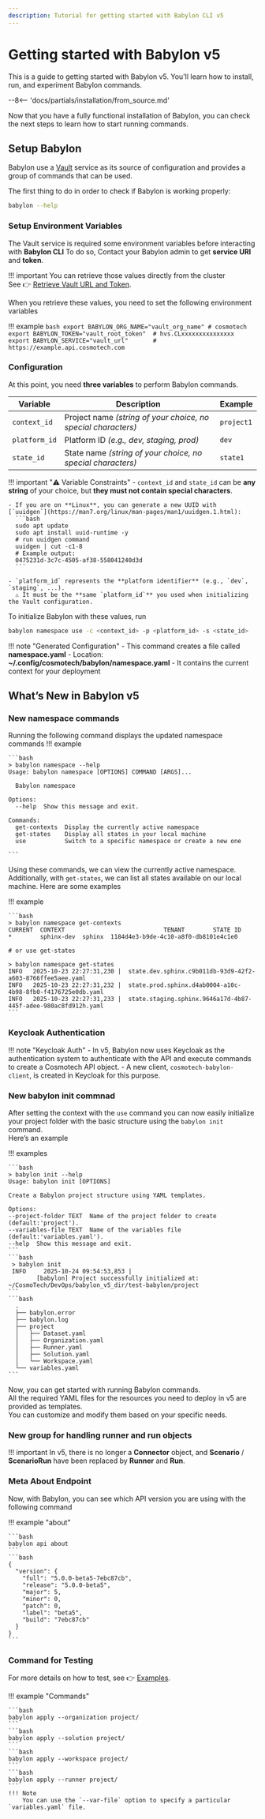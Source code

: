 ```yaml
---
description: Tutorial for getting started with Babylon CLI v5
---
```


# Getting started with Babylon v5

This is a guide to getting started with Babylon v5. You'll learn how to install, run, and experiment Babylon commands.

--8<-- 'docs/partials/installation/from_source.md'

Now that you have a fully functional installation of Babylon, you can check the next steps to learn how to start running commands.

## Setup Babylon

Babylon use a [Vault](https://www.vaultproject.io/) service as its source of configuration and provides a group of commands that can be used.

The first thing to do in order to check if Babylon is working properly:
```bash
babylon --help
```

### Setup Environment Variables

The Vault service is required some environment variables before interacting with **Babylon CLI** To do so, 
Contact your Babylon admin to get **service URI** and **token**.  

!!! important
    You can retrieve those values directly from the cluster  
    See 👉 [Retrieve Vault URL and Token](./Babylon_Vault_Init_Vars.md#1-configure-environment-variables).

When you retrieve these values, you need to set the following environment variables

!!! example 
    ```bash
    export BABYLON_ORG_NAME="vault_org_name" # cosmotech
    export BABYLON_TOKEN="vault_root_token"  # hvs.CLxxxxxxxxxxxxxxx
    export BABYLON_SERVICE="vault_url"       # https://example.api.cosmotech.com
    ```
### Configuration

At this point, you need **three variables** to perform Babylon commands.

| Variable       | Description                                | Example   |
|----------------|--------------------------------------------|-----------|
| `context_id`   | Project name *(string of your choice, no special characters)* | `project1` |
| `platform_id`  | Platform ID *(e.g., dev, staging, prod)*   | `dev`     |
| `state_id`     | State name *(string of your choice, no special characters)* | `state1`  |

!!! important "⚠️ Variable Constraints"
    - `context_id` and `state_id` can be **any string** of your choice, but **they must not contain special characters**.  

    - If you are on **Linux**, you can generate a new UUID with [`uuidgen`](https://man7.org/linux/man-pages/man1/uuidgen.1.html):  
      ```bash
      sudo apt update
      sudo apt install uuid-runtime -y
      # run uuidgen command 
      uuidgen | cut -c1-8
      # Example output:
      0475231d-3c7c-4505-af38-558041240d3d
      ```

    - `platform_id` represents the **platform identifier** (e.g., `dev`, `staging`, ...).  
      ⚠️ It must be the **same `platform_id`** you used when initializing the Vault configuration.

To initialize Babylon with these values, run

```bash
babylon namespace use -c <context_id> -p <platform_id> -s <state_id>
```

!!! note "Generated Configuration"
    - This command creates a file called **namespace.yaml**
    - Location: **~/.config/cosmotech/babylon/namespace.yaml**
    - It contains the current context for your deployment

## What’s New in Babylon v5
### New namespace commands
Running the following command displays the updated namespace commands
!!! example 

    ```bash
    > babylon namespace --help
    Usage: babylon namespace [OPTIONS] COMMAND [ARGS]...

      Babylon namespace

    Options:
      --help  Show this message and exit.

    Commands:
      get-contexts  Display the currently active namespace
      get-states    Display all states in your local machine
      use           Switch to a specific namespace or create a new one

    ```
Using these commands, we can view the currently active namespace. <br>
Additionally, with `get-states`, we can list all states available on our local machine. Here are some examples

!!! example 

    ```bash
    > babylon namespace get-contexts  
    CURRENT  CONTEXT                            TENANT        STATE ID                              
    *        sphinx-dev  sphinx  1184d4e3-b9de-4c10-a8f0-db8101e4c1e0 

    # or use get-states

    > babylon namespace get-states 
    INFO   2025-10-23 22:27:31,230 |  state.dev.sphinx.c9b011db-93d9-42f2-a603-8766ffee5aee.yaml
    INFO   2025-10-23 22:27:31,232 |  state.prod.sphinx.d4ab0004-a10c-4b98-8fb0-f4176725e0db.yaml
    INFO   2025-10-23 22:27:31,233 |  state.staging.sphinx.9646a17d-4b87-445f-adee-980ac8fd912h.yaml
    ```
### Keycloak Authentication
!!! note "Keycloak Auth"
    - In v5, Babylon now uses Keycloak as the authentication system to authenticate with the API and execute commands to create a Cosmotech API object.
    - A new client, `cosmotech-babylon-client`, is created in Keycloak for this purpose.

### New babylon init commnad
After setting the context with the `use` command you can now easily initialize your project folder with the basic structure using the `babylon init` command.  
Here’s an example

!!! examples 

    ```bash
    > babylon init --help
    Usage: babylon init [OPTIONS]

    Create a Babylon project structure using YAML templates.

    Options:
    --project-folder TEXT  Name of the project folder to create (default:'project').
    --variables-file TEXT  Name of the variables file (default:'variables.yaml').
    --help  Show this message and exit.
    ```
    ```bash
     > babylon init
     INFO     2025-10-24 09:54:53,853 | 
            [babylon] Project successfully initialized at: ~/CosmoTech/DevOps/babylon_v5_dir/test-babylon/project
    ```
    ```bash
      .
      ├── babylon.error
      ├── babylon.log
      ├── project
      │   ├── Dataset.yaml
      │   ├── Organization.yaml
      │   ├── Runner.yaml
      │   ├── Solution.yaml
      │   └── Workspace.yaml
      └── variables.yaml
    ```
Now, you can get started with running Babylon commands.  
All the required YAML files for the resources you need to deploy in v5 are provided as templates.  
You can customize and modify them based on your specific needs.

### New group for handling runner and run objects
!!! important
    In v5, there is no longer a **Connector** object, and **Scenario** / **ScenarioRun** have been replaced by **Runner** and **Run**.

### Meta About Endpoint

Now, with Babylon, you can see which API version you are using with the following command

!!! example "about"

    ```bash
    babylon api about
    ```
    ```bash
    {
      "version": {
        "full": "5.0.0-beta5-7ebc87cb",
        "release": "5.0.0-beta5",
        "major": 5,
        "minor": 0,
        "patch": 0,
        "label": "beta5",
        "build": "7ebc87cb"
      }
    }
    ```
### Command for Testing

For more details on how to test, see 👉 [Examples](../Examples/Example_Deploy_CosmoTech_workspace_v5.md#deploy-cosmo-tech-workspace).

!!! example "Commands"

    ```bash
    babylon apply --organization project/  
    ```
    ```bash
    babylon apply --solution project/
    ```
    ```bash    
    babylon apply --workspace project/ 
    ```
    ```bash 
    babylon apply --runner project/
    ```
    !!! Note 
        You can use the `--var-file` option to specify a particular `variables.yaml` file.